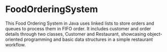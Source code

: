 # FoodOrderingSystem
This Food Ordering System in Java uses linked lists to store orders and queues to process them in FIFO order. It includes customer and order details through two classes, Customer and Restaurant, showcasing object-oriented programming and basic data structures in a simple restaurant workflow.
